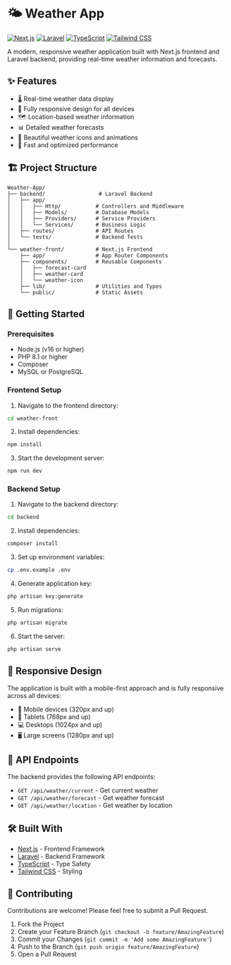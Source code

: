 # 🌤️ Weather App

[![Next.js](https://img.shields.io/badge/Next.js-13-black)](https://nextjs.org/)
[![Laravel](https://img.shields.io/badge/Laravel-10-red)](https://laravel.com/)
[![TypeScript](https://img.shields.io/badge/TypeScript-5-blue)](https://www.typescriptlang.org/)
[![Tailwind CSS](https://img.shields.io/badge/Tailwind-3-38B2AC)](https://tailwindcss.com/)

A modern, responsive weather application built with Next.js frontend and Laravel backend, providing real-time weather information and forecasts.

## ✨ Features

- 🌡️ Real-time weather data display
- 📱 Fully responsive design for all devices
- 🗺️ Location-based weather information
- 📊 Detailed weather forecasts
- 🎨 Beautiful weather icons and animations
- 🚀 Fast and optimized performance

## 🏗️ Project Structure

```
Weather-App/
├── backend/                 # Laravel Backend
│   ├── app/
│   │   ├── Http/           # Controllers and Middleware
│   │   ├── Models/         # Database Models
│   │   ├── Providers/      # Service Providers
│   │   └── Services/       # Business Logic
│   ├── routes/             # API Routes
│   └── tests/              # Backend Tests
│
└── weather-front/          # Next.js Frontend
    ├── app/                # App Router Components
    ├── components/         # Reusable Components
    │   ├── forecast-card
    │   ├── weather-card
    │   └── weather-icon
    ├── lib/                # Utilities and Types
    └── public/             # Static Assets
```

## 🚀 Getting Started

### Prerequisites

- Node.js (v16 or higher)
- PHP 8.1 or higher
- Composer
- MySQL or PostgreSQL

### Frontend Setup

1. Navigate to the frontend directory:

```bash
cd weather-front
```

2. Install dependencies:

```bash
npm install
```

3. Start the development server:

```bash
npm run dev
```

### Backend Setup

1. Navigate to the backend directory:

```bash
cd backend
```

2. Install dependencies:

```bash
composer install
```

3. Set up environment variables:

```bash
cp .env.example .env
```

4. Generate application key:

```bash
php artisan key:generate
```

5. Run migrations:

```bash
php artisan migrate
```

6. Start the server:

```bash
php artisan serve
```

## 📱 Responsive Design

The application is built with a mobile-first approach and is fully responsive across all devices:

- 📱 Mobile devices (320px and up)
- 📱 Tablets (768px and up)
- 💻 Desktops (1024px and up)
- 🖥️ Large screens (1280px and up)

## 🔄 API Endpoints

The backend provides the following API endpoints:

- `GET /api/weather/current` - Get current weather
- `GET /api/weather/forecast` - Get weather forecast
- `GET /api/weather/location` - Get weather by location

## 🛠️ Built With

- [Next.js](https://nextjs.org/) - Frontend Framework
- [Laravel](https://laravel.com/) - Backend Framework
- [TypeScript](https://www.typescriptlang.org/) - Type Safety
- [Tailwind CSS](https://tailwindcss.com/) - Styling

## 🤝 Contributing

Contributions are welcome! Please feel free to submit a Pull Request.

1. Fork the Project
2. Create your Feature Branch (`git checkout -b feature/AmazingFeature`)
3. Commit your Changes (`git commit -m 'Add some AmazingFeature'`)
4. Push to the Branch (`git push origin feature/AmazingFeature`)
5. Open a Pull Request
